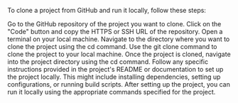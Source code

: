 To clone a project from GitHub and run it locally, follow these steps:

Go to the GitHub repository of the project you want to clone.
Click on the "Code" button and copy the HTTPS or SSH URL of the repository.
Open a terminal on your local machine.
Navigate to the directory where you want to clone the project using the cd command.
Use the git clone command to clone the project to your local machine.
Once the project is cloned, navigate into the project directory using the cd command.
Follow any specific instructions provided in the project's README or documentation to set up the project locally. This might include installing dependencies, setting up configurations, or running build scripts.
After setting up the project, you can run it locally using the appropriate commands specified for the project.
